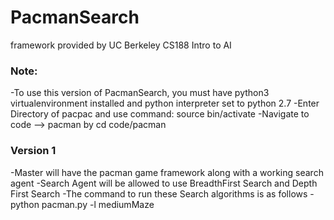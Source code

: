 # PacmanSearch
framework provided by UC Berkeley CS188 Intro to AI

### Note:
-To use this version of PacmanSearch, you must have python3 virtualenvironment installed and python interpreter set to python 2.7
-Enter Directory of pacpac and use command: source bin/activate
-Navigate to code --> pacman by cd code/pacman

### Version 1
-Master will have the pacman game framework along with a working search agent
-Search Agent will be allowed to use BreadthFirst Search and Depth First Search
-The command to run these Search algorithms is as follows
-python pacman.py -l mediumMaze 
